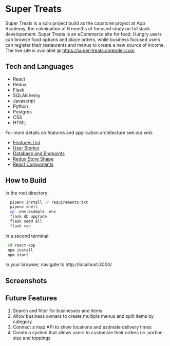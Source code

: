 # Super Treats

Super Treats is a solo project build as the capstone project at App Academy, the
culmination of 6 months of focused study on fullstack developement. Super Treats
is an eCommerce site for food. Hungry users can browse food options and place
orders, while business focused users can register their restaurants and menus to
create a new source of income. The live site is available @ https://super-treats.onrender.com

## Tech and Languages

- React
- Redux
- Flask
- SQLAlchemy
- Javascript
- Python
- Postgres
- CSS
- HTML

For more details on features and application architecture see our wiki:

- [Features List]()
- [User Stories]()
- [Database and Endpoints]()
- [Redux Store Shape]()
- [React Components]()

## How to Build

In the root directory:

```bash
  pipenv install -r requirements.txt
  pipenv shell
  cp .env.example .env
  flask db upgrade
  flask seed all
  flask run
```

In a second terminal:

```bash
 cd react-app
 npm install
 npm start
```

In your browser, navigate to http://localhost:3000/

## Screenshots

## Future Features

1. Search and filter for businesses and items
2. Allow business owners to create multiple menus and split items by category
3. Connect a map API to show locations and estimate delivery times
4. Create a system that allows users to customize their orders i.e. portion size and toppings
